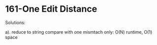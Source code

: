 161-One Edit Distance
===
Solutions:

a). reduce to string compare with one mismtach only: O(N) runtime, O(1) space
